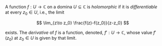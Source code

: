 A function $f: U \to \mathbb{C}$ on a domina $U \subseteq \mathbb C$ 
is *holomorphic* if it is *differentiable* at every $z_0 \in U$, i.e.,
the limit 

$$
\lim_{z\to z_0} \frac{f(z)-f(z_0)}{z-z_0}
$$

exists. The *derivative* of $f$ is a function, denoted, $f': U \to \mathbb{C}$, 
whose value $f'(z_0)$ at $z_0 \in U$ is given by that limit.

